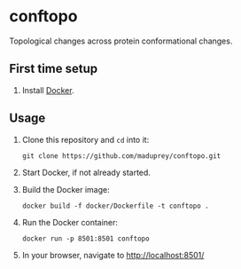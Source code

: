 # conftopo
 Topological changes across protein conformational changes.

## First time setup
1. Install [Docker](https://www.docker.com/).

## Usage
1. Clone this repository and `cd` into it:

	```
	git clone https://github.com/maduprey/conftopo.git
	```
1. Start Docker, if not already started.
1. Build the Docker image: 

	```
	docker build -f docker/Dockerfile -t conftopo .
	```
1. Run the Docker container:

	```
	docker run -p 8501:8501 conftopo
	```
1. In your browser, navigate to [http://localhost:8501/](http://localhost:8501/)


